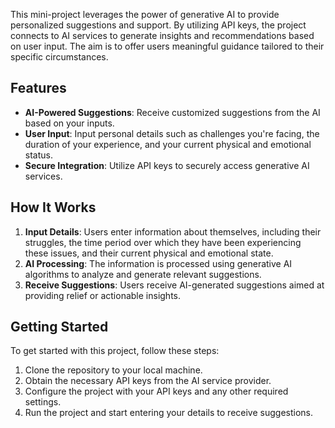 This mini-project leverages the power of generative AI to provide personalized suggestions and support. By utilizing API keys, the project connects to AI services to generate insights and recommendations based on user input. The aim is to offer users meaningful guidance tailored to their specific circumstances.

## Features

- **AI-Powered Suggestions**: Receive customized suggestions from the AI based on your inputs.
- **User Input**: Input personal details such as challenges you're facing, the duration of your experience, and your current physical and emotional status.
- **Secure Integration**: Utilize API keys to securely access generative AI services.

## How It Works

1. **Input Details**: Users enter information about themselves, including their struggles, the time period over which they have been experiencing these issues, and their current physical and emotional state.
2. **AI Processing**: The information is processed using generative AI algorithms to analyze and generate relevant suggestions.
3. **Receive Suggestions**: Users receive AI-generated suggestions aimed at providing relief or actionable insights.

## Getting Started

To get started with this project, follow these steps:

1. Clone the repository to your local machine.
2. Obtain the necessary API keys from the AI service provider.
3. Configure the project with your API keys and any other required settings.
4. Run the project and start entering your details to receive suggestions.

